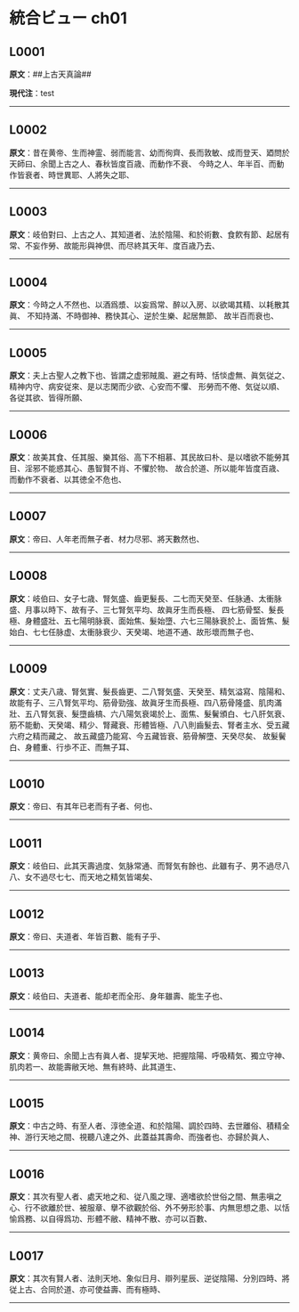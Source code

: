 # 統合ビュー ch01

## L0001

**原文**：##上古天真論##  <a id="L0001"></a>

**現代注**：test


---

## L0002

**原文**：昔在黄帝、生而神霊、弱而能言、幼而徇齊、長而敦敏、成而登天、廼問於天師曰、余聞上古之人、春秋皆度百歳、而動作不衰、  今時之人、年半百、而動作皆衰者、時世異耶、人將失之耶、  <a id="L0002"></a>


---

## L0003

**原文**：岐伯對曰、上古之人、其知道者、法於陰陽、和於術數、食飮有節、起居有常、不妄作勞、故能形與神倶、而尽終其天年、度百歳乃去、  <a id="L0003"></a>


---

## L0004

**原文**：今時之人不然也、以酒爲漿、以妄爲常、醉以入房、以欲竭其精、以耗散其眞、  不知持滿、不時御神、務快其心、逆於生樂、起居無節、  故半百而衰也、  <a id="L0004"></a>


---

## L0005

**原文**：夫上古聖人之教下也、皆謂之虚邪賊風、避之有時、恬惔虚無、眞気従之、精神内守、病安従來、是以志閑而少欲、心安而不懼、  形勞而不倦、気従以順、各従其欲、皆得所願、  <a id="L0005"></a>


---

## L0006

**原文**：故美其食、任其服、樂其俗、高下不相慕、其民故曰朴、是以嗜欲不能勞其目、淫邪不能惑其心、愚智賢不肖、不懼於物、  故合於道、所以能年皆度百歳、而動作不衰者、以其徳全不危也、  <a id="L0006"></a>


---

## L0007

**原文**：帝曰、人年老而無子者、材力尽邪、將天數然也、  <a id="L0007"></a>


---

## L0008

**原文**：岐伯曰、女子七歳、腎気盛、齒更髮長、二七而天癸至、任脉通、太衝脉盛、月事以時下、故有子、三七腎気平均、故眞牙生而長極、  四七筋骨堅、髮長極、身體盛壯、五七陽明脉衰、面始焦、髮始墮、六七三陽脉衰於上、面皆焦、髮始白、七七任脉虚、太衝脉衰少、天癸竭、地道不通、故形壞而無子也、  <a id="L0008"></a>


---

## L0009

**原文**：丈夫八歳、腎気實、髮長齒更、二八腎気盛、天癸至、精気溢寫、陰陽和、故能有子、三八腎気平均、筋骨勁強、故眞牙生而長極、四八筋骨隆盛、肌肉滿壯、五八腎気衰、髮墮齒槁、六八陽気衰竭於上、面焦、髮鬢頒白、七八肝気衰、筋不能動、天癸竭、精少、腎藏衰、形體皆極、八八則齒髮去、腎者主水、受五藏六府之精而藏之、  故五藏盛乃能寫、今五藏皆衰、筋骨解墮、天癸尽矣、  故髮鬢白、身體重、行歩不正、而無子耳、  <a id="L0009"></a>


---

## L0010

**原文**：帝曰、有其年已老而有子者、何也、  <a id="L0010"></a>


---

## L0011

**原文**：岐伯曰、此其天壽過度、気脉常通、而腎気有餘也、此雖有子、男不過尽八八、女不過尽七七、而天地之精気皆竭矣、  <a id="L0011"></a>


---

## L0012

**原文**：帝曰、夫道者、年皆百數、能有子乎、  <a id="L0012"></a>


---

## L0013

**原文**：岐伯曰、夫道者、能却老而全形、身年雖壽、能生子也、  <a id="L0013"></a>


---

## L0014

**原文**：黄帝曰、余聞上古有眞人者、提挈天地、把握陰陽、呼吸精気、獨立守神、肌肉若一、故能壽敝天地、無有終時、此其道生、  <a id="L0014"></a>


---

## L0015

**原文**：中古之時、有至人者、淳徳全道、和於陰陽、調於四時、去世離俗、積精全神、游行天地之間、視聽八達之外、此蓋益其壽命、而強者也、亦歸於眞人、  <a id="L0015"></a>


---

## L0016

**原文**：其次有聖人者、處天地之和、従八風之理、適嗜欲於世俗之間、無恚嗔之心、行不欲離於世、被服章、擧不欲觀於俗、外不勞形於事、内無思想之患、以恬愉爲務、以自得爲功、形體不敝、精神不散、亦可以百數、  <a id="L0016"></a>


---

## L0017

**原文**：其次有賢人者、法則天地、象似日月、辯列星辰、逆従陰陽、分別四時、將従上古、合同於道、亦可使益壽、而有極時、  <a id="L0017"></a>


---
